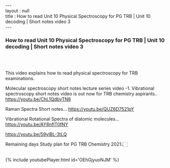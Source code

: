 ---<br>layout : null<br>title : How to read Unit 10 Physical Spectroscopy for PG TRB | Unit 10 decoding | Short notes video 3<br>---<br><h3>How to read Unit 10 Physical Spectroscopy for PG TRB | Unit 10 decoding | Short notes video 3</h3><br><br><p>This video explains how to read physical spectroscopy for TRB examinations.

Molecular spectroscopy short notes lecture series video -1.
Vibrational spectroscopy short notes video is out now for TRB chemistry aspirants.. 
https://youtu.be/ChL1QdbvTN8

Raman Spectra Short notes...
https://youtu.be/QUZ6D7521pY

Vibrational Rotational Spectra of diatomic molecules...
https://youtu.be/AY8nfIT0fNY



https://youtu.be/59ylBL-3tLQ

Remaining days Study plan for PG TRB Chemistry 2021👆🏻</p><br>{% include youtubePlayer.html id='OEhGjyuoNJM' %}<br>